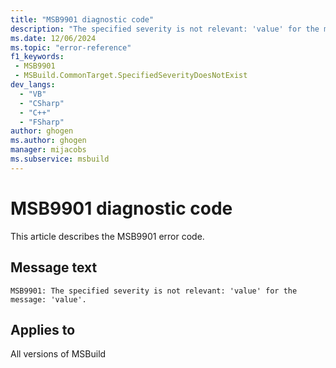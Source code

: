 ```yaml
---
title: "MSB9901 diagnostic code"
description: "The specified severity is not relevant: 'value' for the message: 'value'."
ms.date: 12/06/2024
ms.topic: "error-reference"
f1_keywords:
 - MSB9901
 - MSBuild.CommonTarget.SpecifiedSeverityDoesNotExist
dev_langs:
  - "VB"
  - "CSharp"
  - "C++"
  - "FSharp"
author: ghogen
ms.author: ghogen
manager: mijacobs
ms.subservice: msbuild
---
```


# MSB9901 diagnostic code

<!-- :::ErrorDefinitionDescription::: -->
<!-- :::editable-content name="introDescription"::: -->
This article describes the MSB9901 error code.
<!-- :::editable-content-end::: -->

## Message text

```output
MSB9901: The specified severity is not relevant: 'value' for the message: 'value'.
```

<!-- :::editable-content name="postOutputDescription"::: -->
<!--
{StrBegin="MSB9901: "}
-->
<!-- :::editable-content-end::: -->
<!-- :::ErrorDefinitionDescription-end::: -->

## Applies to

All versions of MSBuild
